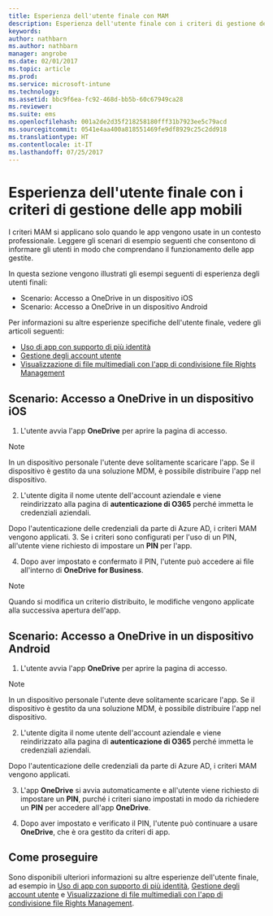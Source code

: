 ```yaml
---
title: Esperienza dell'utente finale con MAM
description: Esperienza dell'utente finale con i criteri di gestione delle app mobili.
keywords: 
author: nathbarn
ms.author: nathbarn
manager: angrobe
ms.date: 02/01/2017
ms.topic: article
ms.prod: 
ms.service: microsoft-intune
ms.technology: 
ms.assetid: bbc9f6ea-fc92-468d-bb5b-60c67949ca28
ms.reviewer: 
ms.suite: ems
ms.openlocfilehash: 001a2de2d35f218258180fff31b7923ee5c79acd
ms.sourcegitcommit: 0541e4aa400a818551469fe9df8929c25c2dd918
ms.translationtype: HT
ms.contentlocale: it-IT
ms.lasthandoff: 07/25/2017
---
```

# <a name="end-user-experience-of-mobile-app-management-policies"></a>Esperienza dell'utente finale con i criteri di gestione delle app mobili
I criteri MAM si applicano solo quando le app vengono usate in un contesto professionale. Leggere gli scenari di esempio seguenti che consentono di informare gli utenti in modo che comprendano il funzionamento delle app gestite.

In questa sezione vengono illustrati gli esempi seguenti di esperienza degli utenti finali:

- Scenario: Accesso a OneDrive in un dispositivo iOS
- Scenario: Accesso a OneDrive in un dispositivo Android

Per informazioni su altre esperienze specifiche dell'utente finale, vedere gli articoli seguenti:

- [Uso di app con supporto di più identità](https://docs.microsoft.com/intune/deploy-use/end-user-experience-for-mam-enabled-apps-with-microsoft-intune#using-apps-with-multi-identity-support)
- [Gestione degli account utente](https://docs.microsoft.com/intune/deploy-use/end-user-experience-for-mam-enabled-apps-with-microsoft-intune#managing-user-accounts)
- [Visualizzazione di file multimediali con l'app di condivisione file Rights Management](https://docs.microsoft.com/intune/deploy-use/end-user-experience-for-mam-enabled-apps-with-microsoft-intune#viewing-media-files-with-the-rights-management-sharing-app)

## <a name="scenario-accessing-onedrive-on-an-ios-device"></a>Scenario: Accesso a OneDrive in un dispositivo iOS

1. L'utente avvia l'app **OneDrive** per aprire la pagina di accesso.
> [!NOTE]
> In un dispositivo personale l'utente deve solitamente scaricare l'app. Se il dispositivo è gestito da una soluzione MDM, è possibile distribuire l'app nel dispositivo.

2. L'utente digita il nome utente dell'account aziendale e viene reindirizzato alla pagina di **autenticazione di O365** perché immetta le credenziali aziendali.

  Dopo l'autenticazione delle credenziali da parte di Azure AD, i criteri MAM vengono applicati.
3. Se i criteri sono configurati per l'uso di un PIN, all'utente viene richiesto di impostare un **PIN** per l'app.

4.  Dopo aver impostato e confermato il PIN, l'utente può accedere ai file all'interno di **OneDrive for Business**.
> [!NOTE]
> Quando si modifica un criterio distribuito, le modifiche vengono applicate alla successiva apertura dell'app.

## <a name="scenario-accessing-onedrive-on-an-android-device"></a>Scenario: Accesso a OneDrive in un dispositivo Android
1. L'utente avvia l'app **OneDrive** per aprire la pagina di accesso.
> [!NOTE]
> In un dispositivo personale l'utente deve solitamente scaricare l'app. Se il dispositivo è gestito da una soluzione MDM, è possibile distribuire l'app nel dispositivo.

2.  L'utente digita il nome utente dell'account aziendale e viene reindirizzato alla pagina di **autenticazione di O365** perché immetta le credenziali aziendali.

  Dopo l'autenticazione delle credenziali da parte di Azure AD, i criteri MAM vengono applicati.

3.  L'app **OneDrive** si avvia automaticamente e all'utente viene richiesto di impostare un **PIN**, purché i criteri siano impostati in modo da richiedere un **PIN** per accedere all'app **OneDrive**.

4.  Dopo aver impostato e verificato il PIN, l'utente può continuare a usare **OneDrive**, che è ora gestito da criteri di app.

## <a name="where-to-go-from-here"></a>Come proseguire
Sono disponibili ulteriori informazioni su altre esperienze dell'utente finale, ad esempio in [Uso di app con supporto di più identità](https://docs.microsoft.com/intune/deploy-use/end-user-experience-for-mam-enabled-apps-with-microsoft-intune#using-apps-with-multi-identity-support), [Gestione degli account utente](https://docs.microsoft.com/intune/deploy-use/end-user-experience-for-mam-enabled-apps-with-microsoft-intune#managing-user-accounts) e [Visualizzazione di file multimediali con l'app di condivisione file Rights Management](https://docs.microsoft.com/intune/deploy-use/end-user-experience-for-mam-enabled-apps-with-microsoft-intune#viewing-media-files-with-the-rights-management-sharing-app).
